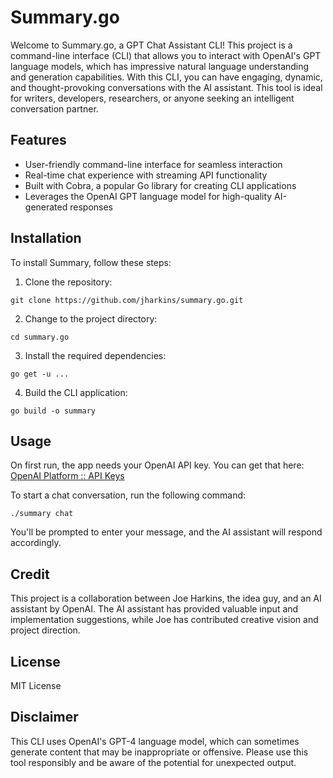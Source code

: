 # Summary.go

Welcome to Summary.go, a GPT Chat Assistant CLI! This project is a command-line interface (CLI) that allows you to interact with OpenAI's GPT language models, which has impressive natural language understanding and generation capabilities. With this CLI, you can have engaging, dynamic, and thought-provoking conversations with the AI assistant. This tool is ideal for writers, developers, researchers, or anyone seeking an intelligent conversation partner.

## Features

- User-friendly command-line interface for seamless interaction
- Real-time chat experience with streaming API functionality
- Built with Cobra, a popular Go library for creating CLI applications
- Leverages the OpenAI GPT language model for high-quality AI-generated responses

## Installation

To install Summary, follow these steps:

1. Clone the repository:

```
git clone https://github.com/jharkins/summary.go.git
```

2. Change to the project directory:

```
cd summary.go
```

3. Install the required dependencies:

```
go get -u ...
```

4. Build the CLI application:

```
go build -o summary
```

## Usage

On first run, the app needs your OpenAI API key. You can get that here: [OpenAI Platform :: API Keys](https://platform.openai.com/account/api-keys)

To start a chat conversation, run the following command:

```
./summary chat
```

You'll be prompted to enter your message, and the AI assistant will respond accordingly.

## Credit

This project is a collaboration between Joe Harkins, the idea guy, and an AI assistant by OpenAI. The AI assistant has provided valuable input and implementation suggestions, while Joe has contributed creative vision and project direction.

## License

MIT License

## Disclaimer

This CLI uses OpenAI's GPT-4 language model, which can sometimes generate content that may be inappropriate or offensive. Please use this tool responsibly and be aware of the potential for unexpected output.
